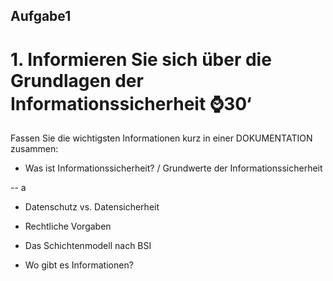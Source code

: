 ## Aufgabe1

# 1. Informieren Sie sich über die Grundlagen der Informationssicherheit ⌚30‘
Fassen Sie die wichtigsten Informationen kurz in einer DOKUMENTATION zusammen:

- Was ist Informationssicherheit? / Grundwerte der Informationssicherheit

-- a

- Datenschutz vs. Datensicherheit


- Rechtliche Vorgaben


- Das Schichtenmodell nach BSI


- Wo gibt es Informationen?

